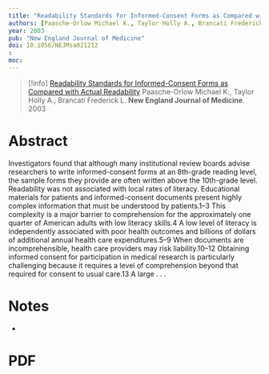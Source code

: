 ```yaml
---
title: "Readability Standards for Informed-Consent Forms as Compared with Actual Readability"
authors: [Paasche-Orlow Michael K., Taylor Holly A., Brancati Frederick L.]
year: 2003
pub: "New England Journal of Medicine"
doi: 10.1056/NEJMsa021212
: 
moc: 
---
```

>[!info]
[Readability Standards for Informed-Consent Forms as Compared with Actual Readability](https://pubmed.ncbi.nlm.nih.gov//)
Paasche-Orlow Michael K., Taylor Holly A., Brancati Frederick L.
**New England Journal of Medicine**. 2003

# Abstract
Investigators found that although many institutional review boards advise researchers to write informed-consent forms at an 8th-grade reading level, the sample forms they provide are often written above the 10th-grade level. Readability was not associated with local rates of literacy. Educational materials for patients and informed-consent documents present highly complex information that must be understood by patients.1–3 This complexity is a major barrier to comprehension for the approximately one quarter of American adults with low literacy skills.4 A low level of literacy is independently associated with poor health outcomes and billions of dollars of additional annual health care expenditures.5–9 When documents are incomprehensible, health care providers may risk liability.10–12 Obtaining informed consent for participation in medical research is particularly challenging because it requires a level of comprehension beyond that required for consent to usual care.13 A large . . .

# Notes
- 

# PDF
